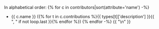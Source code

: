 In alphabetical order:
{% for c in contributors|sort(attribute='name') -%}
* {{ c.name }} ({% for t in c.contributions %}{{ types[t]['description'] }}{{ ", " if not loop.last }}{% endfor %})
{% endfor -%}
{{ "\n" }}
